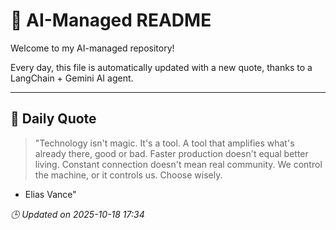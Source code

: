 # 🧠 AI-Managed README

Welcome to my AI-managed repository!

Every day, this file is automatically updated with a new quote, thanks to a LangChain + Gemini AI agent.

---

## 📅 Daily Quote

> "Technology isn't magic. It's a tool.
A tool that amplifies what's already there, good or bad.
Faster production doesn't equal better living.
Constant connection doesn't mean real community.
We control the machine, or it controls us. Choose wisely.

- Elias Vance"

*🕒 Updated on 2025-10-18 17:34*